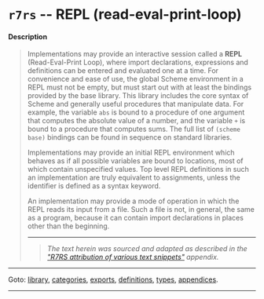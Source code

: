 

<a id='appendix__r7rs__read-eval-print-loop'></a>

# `r7rs` -- REPL (read-eval-print-loop)


<a id='appendix__r7rs__read-eval-print-loop__description'></a>

#### Description

> Implementations may provide an interactive session called a
> __REPL__ (Read-Eval-Print Loop), where import declarations,
> expressions and definitions can be
> entered and evaluated one at a time.  For convenience and ease of use,
> the global Scheme environment in a REPL
> must not be empty, but must start out with at least the bindings provided by the
> base library.  This library includes the core syntax of Scheme
> and generally useful procedures that manipulate data.  For example, the
> variable `abs` is bound to a
> procedure of one argument that computes the absolute value of a
> number, and the variable `+` is bound to a procedure that computes
> sums.  The full list of `(scheme base)` bindings can be found in
> sequence on standard libraries.
> 
> Implementations may provide an initial REPL environment
> which behaves as if all possible variables are bound to locations, most of
> which contain unspecified values.  Top level REPL definitions in
> such an implementation are truly equivalent to assignments,
> unless the identifier is defined as a syntax keyword.
> 
> An implementation may provide a mode of operation in which the REPL
> reads its input from a file.  Such a file is not, in general, the same
> as a program, because it can contain import declarations in places other than
> the beginning.
> 
> 
> ----
> > *The text herein was sourced and adapted as described in the ["R7RS attribution of various text snippets"](../../r7rs/appendices/attribution.md#appendix__r7rs__attribution) appendix.*

----

Goto: [library](../../r7rs/_index.md#library__r7rs), [categories](../../r7rs/categories/_index.md#toc__r7rs__categories), [exports](../../r7rs/exports/_index.md#toc__r7rs__exports), [definitions](../../r7rs/definitions/_index.md#toc__r7rs__definitions), [types](../../r7rs/types/_index.md#toc__r7rs__types), [appendices](../../r7rs/appendices/_index.md#toc__r7rs__appendices).

----

